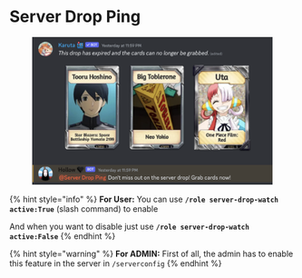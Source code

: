 # Server Drop Ping



<figure><img src="../../.gitbook/assets/image (3).png" alt=""><figcaption></figcaption></figure>

{% hint style="info" %}
**For User:** You can use **`/role server-drop-watch active:True`** (slash command) to enable

And when you want to disable just use **`/role server-drop-watch active:False`**
{% endhint %}

{% hint style="warning" %}
**For ADMIN:** First of all, the admin has to enable this feature in the server in `/serverconfig`
{% endhint %}
